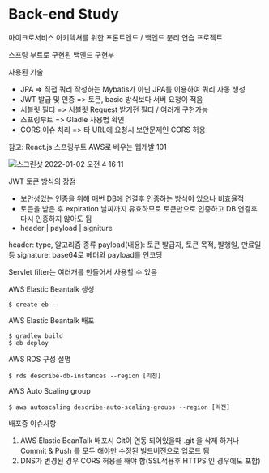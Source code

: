 # Back-end Study

마이크로서비스 아키텍쳐를 위한 프론트엔드 / 백엔드 분리 연습 프로젝트

스프링 부트로 구현된 백엔드 구현부

사용된 기술
- JPA => 직접 쿼리 작성하는 Mybatis가 아닌 JPA를 이용하여 쿼리 자동 생성 
- JWT 발급 및 인증 => 토큰, basic 방식보다 서버 요청이 적음
- 서블릿 필터 => 서블릿 Request 받기전 필터 / 여러개 구현가능
- 스프링부트 => Gladle 사용법 확인
- CORS 이슈 처리 => 타 URL에 요청시 보안문제인 CORS 허용

참고: React.js 스프링부트 AWS로 배우는 웹개발 101 

![스크린샷 2022-01-02 오전 4 16 11](https://user-images.githubusercontent.com/40047335/147858457-e94eae7d-9c5e-4809-b06f-09257b821fbd.png)


JWT 토큰 방식의 장점
- 보안성있는 인증을 위해 매번 DB에 연결후 인증하는 방식이 있으나 비효율적
- 토큰을 받은 후 expiration 날짜까지 유효하므로 토큰만으로 인증하고 DB 연결후 다시 인증하지 않아도 됨 
-  header | payload | signiture

header: type, 알고리즘 종류
payload(내용): 토큰 발급자, 토큰 목적, 발행일, 만료일등
signature: base64로 헤더와 payload를 인코딩


Servlet filter는 여러개를 만들어서 사용할 수 있음


AWS Elastic Beantalk 생성
```
$ create eb -- 
```

AWS Elastic Beantalk 배포
```
$ gradlew build 
$ eb deploy
```


AWS RDS 구성 설명
```
$ rds describe-db-instances --region [리전]
```

AWS Auto Scaling group
```
$ aws autoscaling describe-auto-scaling-groups --region [리전]
```



배포중 이슈사항
1. AWS Elastic BeanTalk 배포시 Git이 연동 되어있을때 .git 을 삭제 하거나 Commit & Push 를 모두 해야만 수정된 빌드버전으로 업로드 됨
2. DNS가 변경된 경우 CORS 허용을 해야 함(SSL적용후 HTTPS 인 경우에도 포함)


